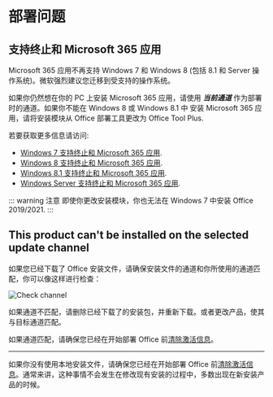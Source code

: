 # 部署问题

## 支持终止和 Microsoft 365 应用

Microsoft 365 应用不再支持 Windows 7 和 Windows 8 (包括 8.1 和 Server 操作系统)。微软强烈建议您迁移到受支持的操作系统。

如果你仍然想在你的 PC 上安装 Microsoft 365 应用，请使用 ***当前通道*** 作为部署时的通道。如果你不能在 Windows 8 或 Windows 8.1 中 安装 Microsoft 365 应用，请将安装模块从 Office 部署工具更改为 Office Tool Plus.

若要获取更多信息请访问:

- [Windows 7 支持终止和 Microsoft 365 应用](https://docs.microsoft.com/zh-cn/deployoffice/endofsupport/windows-7-support).
- [Windows 8 支持终止和 Microsoft 365 应用](https://docs.microsoft.com/zh-cn/deployoffice/endofsupport/windows-8-support).
- [Windows 8.1 支持终止和 Microsoft 365 应用](https://docs.microsoft.com/zh-cn/deployoffice/endofsupport/windows-81-support).
- [Windows Server 支持终止和 Microsoft 365 应用](https://docs.microsoft.com/zh-cn/deployoffice/endofsupport/windows-server-support).

::: warning 注意
即使你更改安装模块，你也无法在 Windows 7 中安装 Office 2019/2021.
:::

## This product can't be installed on the selected update channel

如果您已经下载了 Office 安装文件，请确保安装文件的通道和你所使用的通道匹配，你可以像这样进行检查：

![Check channel](/assets/img/zh-cn/check-channels.png)

如果通道不匹配，请删除已经下载了的安装包，并重新下载。或者更改产品，使其与目标通道匹配。

如果通道匹配，请确保您已经在开始部署 Office 前[清除激活信息](/zh-cn/activate/#清除激活状态)。

---

如果你没有使用本地安装文件，请确保您已经在开始部署 Office 前[清除激活信息](/zh-cn/activate/#清除激活状态)。通常来讲，这种事情不会发生在修改现有安装的过程中，多数出现在新安装产品的时候。